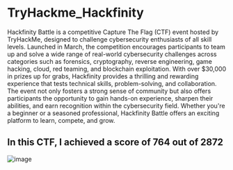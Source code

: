 # TryHackme_Hackfinity

Hackfinity Battle is a competitive Capture The Flag (CTF) event hosted by TryHackMe, designed to challenge cybersecurity enthusiasts of all skill levels. Launched in March, the competition encourages participants to team up and solve a wide range of real-world cybersecurity challenges across categories such as forensics, cryptography, reverse engineering, game hacking, cloud, red teaming, and blockchain exploitation. With over $30,000 in prizes up for grabs, Hackfinity provides a thrilling and rewarding experience that tests technical skills, problem-solving, and collaboration. The event not only fosters a strong sense of community but also offers participants the opportunity to gain hands-on experience, sharpen their abilities, and earn recognition within the cybersecurity field. Whether you're a beginner or a seasoned professional, Hackfinity Battle offers an exciting platform to learn, compete, and grow. 

## In this CTF, I achieved a score of 764 out of 2872

![image](https://github.com/user-attachments/assets/1538e412-3368-4f1f-8b69-664ddbb8db56)
